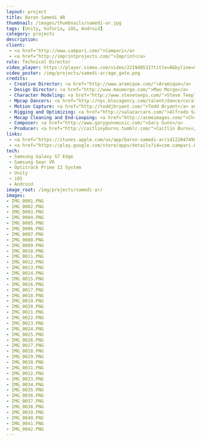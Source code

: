 ```yaml
---
layout: project
title: Baron Samedi AR
thumbnail: /images/thumbnails/samedi-ar.jpg
tags: [Unity, Vuforia, iOS, Android]
category: projects
description: 
client: 
 - <a href="http://www.campari.com/">Campari</a>
 - <a href="http://imprintprojects.com/">Imprint</a>
role: Technical Director
video_player: https://player.vimeo.com/video/221948531?title=0&byline=0&portrait=0
video_poster: /img/projects/samedi-ar/age_gate.png
credits:
 - Creative Director: <a href="http://www.aramique.com/">Aramique</a>
 - Design Director: <a href="http://www.maumorgo.com/">Mau Morgo</a>
 - Character Modeling: <a href="http://www.steveteeps.com/">Steve Teeple</a>
 - Mpcap Dancers: <a href="http://nyc.blocagency.com/talent/dance/coral-dolphin">Coral Dolphin</a> and <a href="http://nyc.blocagency.com/talent/dance/robert-vail">Robert Vail</a>
 - Motion Capture: <a href="http://toddjbryant.com/">Todd Bryant</a> and <a href="https://www.javiermolina.net/">Javier Molina</a>
 - Rigging and Optimizing: <a href="http://salazarcaro.com/">Alfredo Salazar-Caro</a>
 - Mocap Cleaning and End-Looping: <a href="http://acmeimages.com/">Christopher Caufield</a>
 - Composer: <a href="http://www.garygunnmusic.com/">Gary Gunn</a>
 - Producer: <a href="http://caitlinyburns.tumblr.com/">Caitlin Burns</a>
links: 
 - <a href="https://itunes.apple.com/us/app/baron-samedi-ar/id1220474984?mt=8">Baron Samedi AR on the iTunes App Store</a>
 - <a href="https://play.google.com/store/apps/details?id=com.campari.BaronSamediAR&hl=en">Baron Samedi on the Google Play Store</a>
tech: 
 - Samsung Galaxy S7 Edge
 - Samsung Gear VR
 - Optitrack Prime 13 System
 - Unity
 - iOS
 - Android
image_root: /img/projects/samedi-ar/
images: 
- IMG_0001.PNG
- IMG_0002.PNG
- IMG_0003.PNG
- IMG_0004.PNG
- IMG_0005.PNG
- IMG_0006.PNG
- IMG_0007.PNG
- IMG_0008.PNG
- IMG_0009.PNG
- IMG_0010.PNG
- IMG_0011.PNG
- IMG_0012.PNG
- IMG_0013.PNG
- IMG_0014.PNG
- IMG_0015.PNG
- IMG_0016.PNG
- IMG_0017.PNG
- IMG_0018.PNG
- IMG_0019.PNG
- IMG_0020.PNG
- IMG_0021.PNG
- IMG_0022.PNG
- IMG_0023.PNG
- IMG_0024.PNG
- IMG_0025.PNG
- IMG_0026.PNG
- IMG_0027.PNG
- IMG_0028.PNG
- IMG_0029.PNG
- IMG_0030.PNG
- IMG_0031.PNG
- IMG_0032.PNG
- IMG_0033.PNG
- IMG_0034.PNG
- IMG_0035.PNG
- IMG_0036.PNG
- IMG_0037.PNG
- IMG_0038.PNG
- IMG_0039.PNG
- IMG_0040.PNG
- IMG_0041.PNG
- IMG_0042.PNG
---
```

